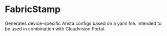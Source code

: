 # FabricStamp
Generates device-specific Arista configs based on a yaml file. Intended to be used in combination with Cloudvision Portal.
